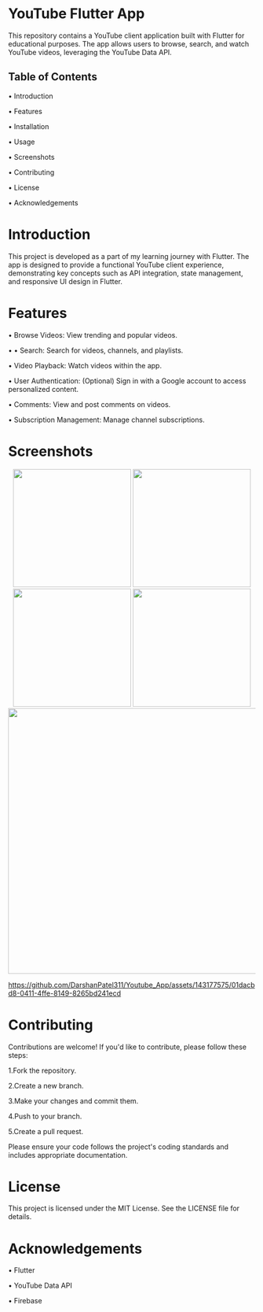 # YouTube Flutter App

This repository contains a YouTube client application built with Flutter for educational purposes. The app allows users to browse, search, and watch YouTube videos, leveraging the YouTube Data API.
## Table of Contents
 • Introduction

 • Features
 
 • Installation
 
 • Usage
 
 • Screenshots
 
 • Contributing
 
 • License
 
 • Acknowledgements

# Introduction
This project is developed as a part of my learning journey with Flutter. The app is designed to provide a functional YouTube client experience, demonstrating key concepts such as API integration, state management, and responsive UI design in Flutter.
 # Features
 • Browse Videos: View trending and popular videos.
 
 • • Search: Search for videos, channels, and playlists.
 
 • Video Playback: Watch videos within the app.
 
 • User Authentication: (Optional) Sign in with a Google account to access personalized content.
 
 • Comments: View and post comments on videos.
 
 • Subscription Management: Manage channel subscriptions.
 
# Screenshots





<div align='center'>
  <img src='https://github.com/DarshanPatel311/Youtube_App/assets/143177575/bb0fecd1-be52-4628-9665-6e31784134d9' width=240>
  <img src='https://github.com/DarshanPatel311/Youtube_App/assets/143177575/ab6e65c7-5a32-434e-9296-8b8ec0acb30a' width=240>
  <img src='https://github.com/DarshanPatel311/Youtube_App/assets/143177575/d514ee33-96f2-412f-b079-ef7133ca1aa1' width=240>
  <img src='https://github.com/DarshanPatel311/Youtube_App/assets/143177575/2a8a7af4-b664-4a33-a980-2ff8ca6c0083' width=240>
   <img src='https://github.com/DarshanPatel311/Youtube_App/assets/143177575/b8790493-6688-4256-8011-17aaf9a16858' width=540>
</div>

https://github.com/DarshanPatel311/Youtube_App/assets/143177575/01dacbd8-0411-4ffe-8149-8265bd241ecd
# Contributing
Contributions are welcome! If you'd like to contribute, please follow these steps:

1.Fork the repository.

2.Create a new branch.

3.Make your changes and commit them.

4.Push to your branch.

5.Create a pull request.

Please ensure your code follows the project's coding standards and includes appropriate documentation.

# License
This project is licensed under the MIT License. See the LICENSE file for details.

# Acknowledgements
 • Flutter
 
 • YouTube Data API
 
 • Firebase



 

